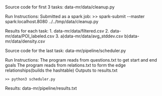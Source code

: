 Source code for first 3 tasks:
	data-mr/data/cleanup.py

Run Instructions:
	Submitted as a spark job:
	>> spark-submit --master spark:localhost.8080 ../../tmp/data/cleanup.py

Results for each task:
	1. data-mr/data/filtered.csv
	2. data-mr/data/POI_labeled.csv
	3. a)data-mr/data/avg_stddev.csv
	   b)data-mr/data/density.csv


Source code for the last task:
	data-mr/pipeline/scheduler.py

Run Instructions:
	The program reads from questions.txt to get start and end goals
	The program reads from relations.txt to form the edge relationships(builds the hashtable)
	Outputs to results.txt

	>> python3 scheduler.py

Results:
	data-mr/pipeline/results.txt